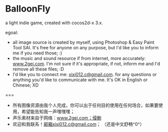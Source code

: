 # BalloonFly
a light indie game, created with cocos2d-x 3.x.

egoal:
* all image source is created by myself, using Photoshop & Easy Paint Tool SAI. It's free for anyone on any purpose, but I'd like you to inform me if you need those; :)
* the music and sound resource if from internet, more accurately: www.2gei.com. I'm not sure if it's appropriate, if not, inform me and I'd remove all these files; :D
* I'd like you to connect me: xixi012.c@gmail.com. for any questions or anything you'd like to communicate with me. It's OK in English or Chinese; XD

===
* 所有图像资源由我个人完成，你可以出于任何目的使用在任何场合，如果要使用，希望能告知我一声嘿嘿嘿；
* 声乐素材来自于网络：www.2gei.com；侵删
* 欢迎和我联系！邮箱xixi012.c@gmail.com；
（还是中文舒畅^0^）
